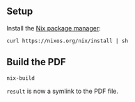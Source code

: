 ## Setup
Install the [Nix package manager](https://nixos.org/nix/):
```
curl https://nixos.org/nix/install | sh
```

## Build the PDF
```
nix-build
```
`result` is now a symlink to the PDF file.
